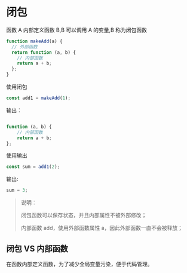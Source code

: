 <!--
 * @Author: your name
 * @Date: 2020-11-10 10:32:46
 * @LastEditTime: 2021-06-17 10:45:58
 * @LastEditors: Please set LastEditors
 * @Description: In User Settings Edit
 * @FilePath: \vue-note\ES6\闭包.md
-->

# 闭包

函数 A 内部定义函数 B,B 可以调用 A 的变量,B 称为闭包函数

```javascript
function makeAdd(a) {
  // 外部函数
  return function (a, b) {
    // 内部函数
    return a + b;
  };
}
```

使用闭包

```javascript
const add1 = makeAdd(1);
```

输出：

```javascript

function (a, b) {
    // 内部函数
    return a + b;
};

```

使用输出

```javascript
const sum = add1(2);
```

输出:

```javascript
sum = 3;
```

> 说明：
>
> 闭包函数可以保存状态，并且内部属性不被外部修改；
>
> 内部函数 add，使用外部函数属性 a，因此外部函数一直不会被释放；

## 闭包 VS 内部函数

在函数内部定义函数，为了减少全局变量污染，便于代码管理。
